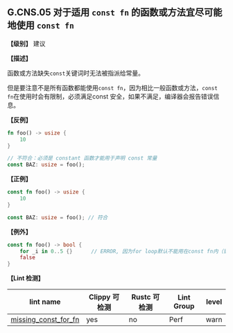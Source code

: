 ## G.CNS.05  对于适用 `const fn` 的函数或方法宜尽可能地使用 `const fn`

**【级别】** 建议

**【描述】**

函数或方法缺失`const`关键词时无法被指派给常量。

但是要注意不是所有函数都能使用`const fn`，因为相比一般函数或方法，`const fn`在使用时会有限制，必须满足const 安全，如果不满足，编译器会报告错误信息。

**【反例】**

```rust
fn foo() -> usize {
    10
}

// 不符合：必须是 constant 函数才能用于声明 const 常量
const BAZ: usize = foo(); 
```

**【正例】**

```rust
const fn foo() -> usize {
    10
} 

const BAZ: usize = foo(); // 符合
```

**【例外】**

```rust
const fn foo() -> bool {
    for _i in 0..5 {}      // ERROR, 因为for loop默认不能用在const fn内（需要注明#![feature(const_for)]）
    false
}
```

**【Lint 检测】**

| lint name | Clippy 可检测 | Rustc 可检测 | Lint Group | level |
| ------ | ---- | --------- | ------ | ------ | 
| [missing_const_for_fn](https://rust-lang.github.io/rust-clippy/master/#missing_const_for_fn) | yes| no | Perf | warn |
